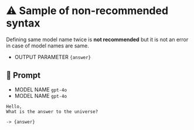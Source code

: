 # ⚠ Sample of non-recommended syntax

Defining same model name twice is **not recommended** but it is not an error in case of model names are same.

-   OUTPUT PARAMETER `{answer}`

## 💬 Prompt

-   MODEL NAME `gpt-4o`
-   MODEL NAME `gpt-4o`

```
Hello,
What is the answer to the universe?
```

`-> {answer}`
